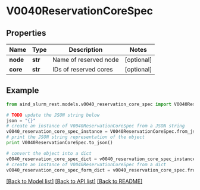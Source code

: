 # V0040ReservationCoreSpec


## Properties

Name | Type | Description | Notes
------------ | ------------- | ------------- | -------------
**node** | **str** | Name of reserved node | [optional] 
**core** | **str** | IDs of reserved cores | [optional] 

## Example

```python
from aind_slurm_rest.models.v0040_reservation_core_spec import V0040ReservationCoreSpec

# TODO update the JSON string below
json = "{}"
# create an instance of V0040ReservationCoreSpec from a JSON string
v0040_reservation_core_spec_instance = V0040ReservationCoreSpec.from_json(json)
# print the JSON string representation of the object
print V0040ReservationCoreSpec.to_json()

# convert the object into a dict
v0040_reservation_core_spec_dict = v0040_reservation_core_spec_instance.to_dict()
# create an instance of V0040ReservationCoreSpec from a dict
v0040_reservation_core_spec_form_dict = v0040_reservation_core_spec.from_dict(v0040_reservation_core_spec_dict)
```
[[Back to Model list]](../README.md#documentation-for-models) [[Back to API list]](../README.md#documentation-for-api-endpoints) [[Back to README]](../README.md)


